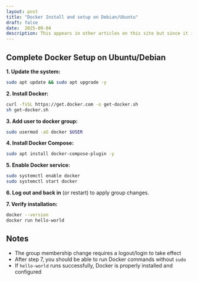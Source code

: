 ```yaml
---
layout: post
title: "Docker Install and setup on Debian/Ubuntu"
draft: false
date:  2025-09-04
description: This appears in other articles on this site but since it is used in most of my new VMs that I spin up on Proxmox, it made sense to break out the instructions in a separate article.
---
```



## Complete Docker Setup on Ubuntu/Debian

**1. Update the system:**
```sh
sudo apt update && sudo apt upgrade -y
```

**2. Install Docker:**
```sh
curl -fsSL https://get.docker.com -o get-docker.sh
sh get-docker.sh
```

**3. Add user to docker group:**
```sh
sudo usermod -aG docker $USER
```

**4. Install Docker Compose:**
```sh
sudo apt install docker-compose-plugin -y
```

**5. Enable Docker service:**
```sh
sudo systemctl enable docker
sudo systemctl start docker
```

**6. Log out and back in** (or restart) to apply group changes.

**7. Verify installation:**
```sh
docker --version
docker run hello-world
```

## Notes

- The group membership change requires a logout/login to take effect
- After step 7, you should be able to run Docker commands without `sudo`
- If `hello-world` runs successfully, Docker is properly installed and configured